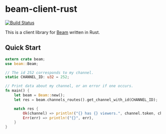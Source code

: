 # beam-client-rust

[![Build Status](https://travis-ci.org/jackcook/beam-client-rust.svg)](https://travis-ci.org/jackcook/beam-client-rust)

This is a client library for [Beam](https://dev.beam.pro) written in Rust.

## Quick Start

```rust
extern crate beam;
use beam::Beam;

// The id 252 corresponds to my channel.
static CHANNEL_ID: u32 = 252;

// Print data about my channel, or an error if one occurs.
fn main() {
    let beam = Beam::new();
    let res = beam.channels_routes().get_channel_with_id(CHANNEL_ID);

    match res {
        Ok(channel) => println!("{} has {} viewers.", channel.token, channel.viewersCurrent),
        Err(err) => println!("{}", err),
    }
}
```
